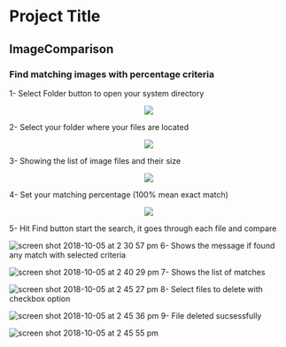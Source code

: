 # Project Title
## ImageComparison

### Find matching images with percentage criteria



1- Select Folder button to open your system directory
<p align="center">
  <img src="https://user-images.githubusercontent.com/12136571/46526294-7e604000-c8ab-11e8-8aea-646f8e6d46e8.png">
</p>

2- Select your folder where your files are located
<p align="center">
  <img src="https://user-images.githubusercontent.com/12136571/46526304-83bd8a80-c8ab-11e8-961d-251ab26016ed.png">
</p>

3- Showing the list of image files and their size
<p align="center">
  <img src="https://user-images.githubusercontent.com/12136571/46526316-8b7d2f00-c8ab-11e8-9d87-3b421c40065a.png">
</p>

4- Set your matching percentage (100% mean exact match)
<p align="center">
  <img src="https://user-images.githubusercontent.com/12136571/46527703-93d76900-c8af-11e8-9af1-45513635865f.png">
</p>

5- Hit Find button start the search, it goes through each file and compare 

![screen shot 2018-10-05 at 2 30 57 pm](https://user-images.githubusercontent.com/12136571/46526364-a9e32a80-c8ab-11e8-9336-5c4191c296f6.png)
6- Shows the message if found any match with selected criteria

![screen shot 2018-10-05 at 2 40 29 pm](https://user-images.githubusercontent.com/12136571/46527841-e1ec6c80-c8af-11e8-93b3-5e08eb757971.png)
7- Shows the list of matches

![screen shot 2018-10-05 at 2 45 27 pm](https://user-images.githubusercontent.com/12136571/46528009-532c1f80-c8b0-11e8-9bcd-feb936836c4d.png)
8- Select files to delete with checkbox option

![screen shot 2018-10-05 at 2 45 36 pm](https://user-images.githubusercontent.com/12136571/46528055-71921b00-c8b0-11e8-9586-c8716cb94b70.png)
9- File deleted sucsessfully

![screen shot 2018-10-05 at 2 45 55 pm](https://user-images.githubusercontent.com/12136571/46528108-938b9d80-c8b0-11e8-9494-fdd1681a741b.png)
  
